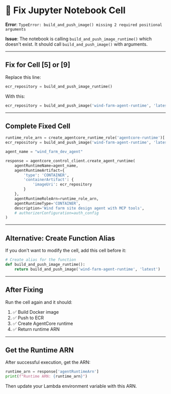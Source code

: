 # 🔧 Fix Jupyter Notebook Cell

**Error**: `TypeError: build_and_push_image() missing 2 required positional arguments`

**Issue**: The notebook is calling `build_and_push_image_runtime()` which doesn't exist. It should call `build_and_push_image()` with arguments.

---

## Fix for Cell [5] or [9]

Replace this line:
```python
ecr_repository = build_and_push_image_runtime()
```

With this:
```python
ecr_repository = build_and_push_image('wind-farm-agent-runtime', 'latest')
```

---

## Complete Fixed Cell

```python
runtime_role_arn = create_agentcore_runtime_role('agentcore-runtime')['Role']['Arn']
ecr_repository = build_and_push_image('wind-farm-agent-runtime', 'latest')

agent_name = "wind_farm_dev_agent"

response = agentcore_control_client.create_agent_runtime(
    agentRuntimeName=agent_name,
    agentRuntimeArtifact={
        'type': 'CONTAINER',
        'containerArtifact': {
            'imageUri': ecr_repository
        }
    },
    agentRuntimeRoleArn=runtime_role_arn,
    agentRuntimeType='CONTAINER',
    description='Wind farm site design agent with MCP tools',
    # authorizerConfiguration=auth_config
)
```

---

## Alternative: Create Function Alias

If you don't want to modify the cell, add this cell before it:

```python
# Create alias for the function
def build_and_push_image_runtime():
    return build_and_push_image('wind-farm-agent-runtime', 'latest')
```

---

## After Fixing

Run the cell again and it should:
1. ✅ Build Docker image
2. ✅ Push to ECR
3. ✅ Create AgentCore runtime
4. ✅ Return runtime ARN

---

## Get the Runtime ARN

After successful execution, get the ARN:

```python
runtime_arn = response['agentRuntimeArn']
print(f"Runtime ARN: {runtime_arn}")
```

Then update your Lambda environment variable with this ARN.
